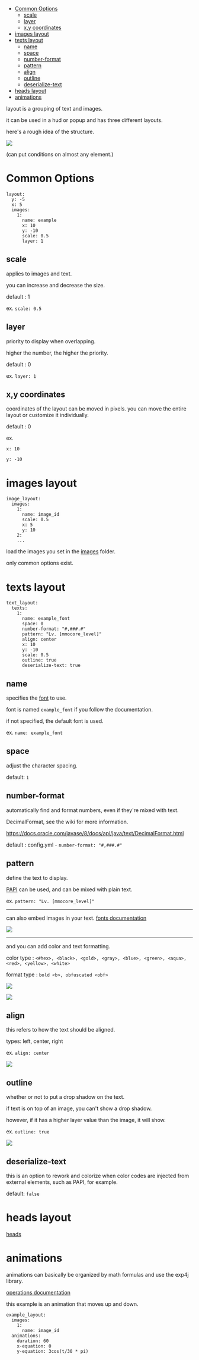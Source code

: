 - [Common Options](https://github.com/toxicity188/BetterHud/wiki/layouts#common-options)
  - [scale](https://github.com/toxicity188/BetterHud/wiki/layouts#scale)
  - [layer](https://github.com/toxicity188/BetterHud/wiki/layouts#layer)
  - [x,y coordinates](https://github.com/toxicity188/BetterHud/wiki/layouts#xy-coordinates)
- [images layout](https://github.com/toxicity188/BetterHud/wiki/layouts#images-layout)
- [texts layout](https://github.com/toxicity188/BetterHud/wiki/layouts#texts-layout)
  - [name](https://github.com/toxicity188/BetterHud/wiki/layouts#name)
  - [space](https://github.com/toxicity188/BetterHud/wiki/layouts#space)
  - [number-format](https://github.com/toxicity188/BetterHud/wiki/layouts#number-format)
  - [pattern](https://github.com/toxicity188/BetterHud/wiki/layouts#pattern)
  - [align](https://github.com/toxicity188/BetterHud/wiki/layouts#align)
  - [outline](https://github.com/toxicity188/BetterHud/wiki/layouts#outline)
  - [deserialize-text](https://github.com/toxicity188/BetterHud/wiki/layouts#deserialize-text)
- [heads layout](https://github.com/toxicity188/BetterHud/wiki/layouts#heads-layout)
- [animations](https://github.com/toxicity188/BetterHud/wiki/layouts#animations)

layout is a grouping of text and images.

it can be used in a hud or popup and has three different layouts.

here's a rough idea of the structure.

![](https://i.imgur.com/Uttt8Ad.png)

(can put conditions on almost any element.)

# Common Options
```
layout:
  y: -5
  x: 5
  images:
    1:
      name: example
      x: 10
      y: -10
      scale: 0.5
      layer: 1
```
## scale
applies to images and text.

you can increase and decrease the size.

default : 1

ex. `scale: 0.5`

## layer
priority to display when overlapping.

higher the number, the higher the priority.

default : 0

ex. `layer: 1`

## x,y coordinates
coordinates of the layout can be moved in pixels.
you can move the entire layout or customize it individually.

default : 0

ex.

`x: 10`

`y: -10`

# images layout

```
image_layout:
  images:
    1:
      name: image_id
      scale: 0.5
      x: 5
      y: 10
    2:
    ...
```
load the images you set in the [images](https://github.com/toxicity188/BetterHud/wiki/images#type-single) folder.

only common options exist.

# texts layout
```
text_layout:
  texts:
    1:
      name: example_font
      space: 0
      number-format: "#,###.#"
      pattern: "Lv. [mmocore_level]"
      align: center
      x: 10
      y: -10
      scale: 0.5
      outline: true
      deserialize-text: true
```
## name
specifies the [font](https://github.com/toxicity188/BetterHud/wiki/fonts) to use.

font is named `example_font` if you follow the documentation.

if not specified, the default font is used.

ex. `name: example_font`

## space
adjust the character spacing.

default: `1`

## number-format
automatically find and format numbers, even if they're mixed with text.

DecimalFormat, see the wiki for more information.

https://docs.oracle.com/javase/8/docs/api/java/text/DecimalFormat.html

default : config.yml - `number-format: "#,###.#"`

## pattern
define the text to display.

[PAPI](https://github.com/toxicity188/BetterHud/wiki/placeholders) can be used, and can be mixed with plain text.

ex. `pattern: "Lv. [mmocore_level]"`
***

can also embed images in your text. [fonts documentation](https://github.com/toxicity188/BetterHud/wiki/fonts)

![](https://i.imgur.com/2sTeigU.gif)

***
and you can add color and text formatting.

color type : `<#hex>, <black>, <gold>, <gray>, <blue>, <green>, <aqua>, <red>, <yellow>, <white>`

format type : `bold <b>, obfuscated <obf>`

![](https://i.imgur.com/rBn9ONM.png)

![](https://i.imgur.com/SEFS5XA.png)

## align
this refers to how the text should be aligned.

types: left, center, right

ex. `align: center`

![](https://i.imgur.com/SJZ1sBv.png)

## outline
whether or not to put a drop shadow on the text.

if text is on top of an image, you can't show a drop shadow.

however, if it has a higher layer value than the image, it will show.

ex. `outline: true`

![](https://i.imgur.com/z2YJjyX.png)

## deserialize-text
this is an option to rework and colorize when color codes are injected from external elements, such as PAPI, for example.

default: `false`

# heads layout
[heads](https://github.com/toxicity188/BetterHud/wiki/heads)

# animations
animations can basically be organized by math formulas and use the exp4j library.

[operations documentation](https://github.com/toxicity188/BetterHud/wiki/operations)


this example is an animation that moves up and down.
```
example_layout:
  images:
    1:
      name: image_id
  animations:
    duration: 60
    x-equation: 0
    y-equation: 3cos(t/30 * pi)
```